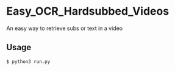 # Easy_OCR_Hardsubbed_Videos
An easy way to retrieve subs or text in a video


## Usage
```shell
$ python3 run.py
```
